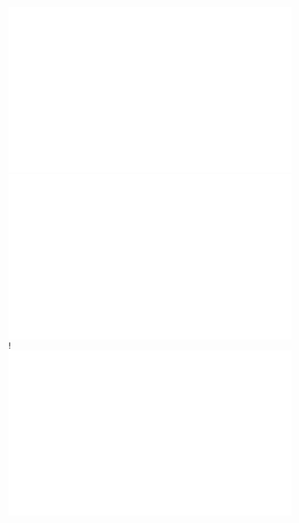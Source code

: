 ![](https://raw.githubusercontent.com/Tjorven-Liebe/github-stats/master/generated/overview.svg#gh-dark-mode-only)![](https://raw.githubusercontent.com/Tjorven-Liebe/github-stats/master/generated/overview.svg#gh-light-mode-only)!   [](https://raw.githubusercontent.com/Tjorven-Liebe/github-stats/master/generated/languages.svg#gh-dark-mode-only)![](https://raw.githubusercontent.com/Tjorven-Liebe/github-stats/master/generated/languages.svg#gh-light-mode-only)
